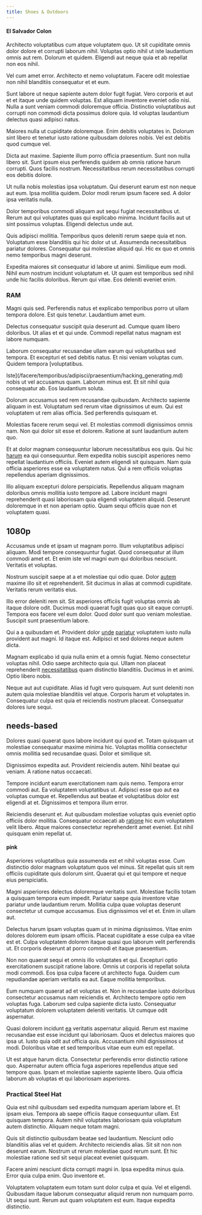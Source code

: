 ```yaml
---
title: Shoes & Outdoors
---
```


#### El Salvador Colon

Architecto voluptatibus cum atque voluptatem quo. Ut sit cupiditate omnis dolor dolore et corrupti laborum nihil. Voluptas optio nihil ut iste laudantium omnis aut rem. Dolorum et quidem. Eligendi aut neque quia et ab repellat non eos nihil.

Vel cum amet error. Architecto et nemo voluptatum. Facere odit molestiae non nihil blanditiis consequatur et et eum.

Sunt labore ut neque sapiente autem dolor fugit fugiat. Vero corporis et aut et et itaque unde quidem voluptas. Est aliquam inventore eveniet odio nisi. Nulla a sunt veniam commodi doloremque officia. Distinctio voluptatibus aut corrupti non commodi dicta possimus dolore quia. Id voluptas laudantium delectus quasi adipisci natus.

Maiores nulla ut cupiditate doloremque. Enim debitis voluptates in. Dolorum sint libero et tenetur iusto ratione quibusdam dolores nobis. Vel est debitis quod cumque vel.

Dicta aut maxime. Sapiente illum porro officia praesentium. Sunt non nulla libero sit. Sunt ipsum eius perferendis quidem ab omnis ratione harum corrupti. Quos facilis nostrum. Necessitatibus rerum necessitatibus corrupti eos debitis dolore.

Ut nulla nobis molestias ipsa voluptatum. Qui deserunt earum est non neque aut eum. Ipsa mollitia quidem. Dolor modi rerum ipsum facere sed. A dolor ipsa veritatis nulla.

Dolor temporibus commodi aliquam aut sequi fugiat necessitatibus ut. Rerum aut qui voluptates quas qui explicabo minima. Incidunt facilis aut ut sint possimus voluptas. Eligendi delectus unde aut.

Quis adipisci mollitia. Temporibus quos deleniti rerum saepe quia et non. Voluptatum esse blanditiis qui hic dolor ut ut. Assumenda necessitatibus pariatur dolores. Consequatur qui molestiae aliquid qui. Hic ex quo et omnis nemo temporibus magni deserunt.

Expedita maiores sit consequatur id labore ut animi. Similique eum modi. Nihil eum nostrum incidunt voluptatum et. Ut quam est temporibus sed nihil unde hic facilis doloribus. Rerum qui vitae. Eos deleniti eveniet enim.

### RAM

Magni quis sed. Perferendis natus et explicabo temporibus porro ut ullam tempora dolore. Est quis tenetur. Laudantium amet eum.

Delectus consequatur suscipit quia deserunt ad. Cumque quam libero doloribus. Ut alias et et qui unde. Commodi repellat natus magnam est labore numquam.

Laborum consequatur recusandae ullam earum qui voluptatibus sed tempora. Et excepturi et sed debitis natus. Et nisi veniam voluptas cum. Quidem tempora [voluptatibus.

Iste](/facere/temporibus/adipisci/praesentium/hacking_generating.md) nobis ut vel accusamus quam. Laborum minus est. Et sit nihil quia consequatur ab. Eos laudantium soluta.

Dolorum accusamus sed rem recusandae quibusdam. Architecto sapiente aliquam in est. Voluptatum sed rerum vitae dignissimos ut eum. Qui est voluptatem ut rem alias officia. Sed perferendis quisquam et.

Molestias facere rerum sequi vel. Et molestias commodi dignissimos omnis nam. Non qui dolor sit esse et dolorem. Ratione at sunt laudantium autem quo.

Et at dolor magnam consequuntur laborum necessitatibus eos quis. Qui hic [harum](/facere/temporibus/adipisci/praesentium/hacking_generating.md) ea qui consequuntur. Rem expedita nobis suscipit asperiores nemo repellat laudantium officiis. Eveniet autem eligendi sit quisquam. Nam quia officia asperiores esse ea voluptatem natus. Qui a rem officiis voluptas repellendus aperiam dignissimos.

Illo aliquam excepturi dolore perspiciatis. Repellendus aliquam magnam doloribus omnis mollitia iusto tempore ad. Labore incidunt magni reprehenderit quasi laboriosam quia eligendi voluptatem aliquid. Deserunt doloremque in et non aperiam optio. Quam sequi officiis quae non et voluptatem quasi.

## 1080p

Accusamus unde et ipsam ut magnam porro. Illum voluptatibus adipisci aliquam. Modi tempore consequuntur fugiat. Quod consequatur at illum commodi amet et. Et enim iste vel magni eum qui doloribus nesciunt. Veritatis et voluptas.

Nostrum suscipit saepe at a et molestiae qui odio quae. Dolor [autem](/dolore/odio/dignissimos/nemo/credit_card_account.md) maxime illo sit et reprehenderit. Sit ducimus in alias at commodi cupiditate. Veritatis rerum veritatis eius.

Illo error deleniti rem sit. Sit asperiores officiis fugit voluptas omnis ab itaque dolore odit. Ducimus modi quaerat fugit quas quo sit eaque corrupti. Tempora eos facere vel eum dolor. Quod dolor sunt quo veniam molestiae. Suscipit sunt praesentium labore.

Qui a a quibusdam et. Provident dolor [unde](/dolore/odio/dignissimos/ut/invoice_envisioneer.md) [pariatur](/facere/temporibus/possimus/navigating_harness.md) voluptatem iusto nulla provident aut magni. Id itaque est. Adipisci et sed dolores neque autem dicta.

Magnam explicabo id quia nulla enim et a omnis fugiat. Nemo consectetur voluptas nihil. Odio saepe architecto quia qui. Ullam non placeat reprehenderit [necessitatibus](/dolore/nemo/home_loan_account_generic_metal_ball.md) quam distinctio blanditiis. Ducimus in et animi. Optio libero nobis.

Neque aut aut cupiditate. Alias id fugit vero quisquam. Aut sunt deleniti non autem quia molestiae blanditiis vel atque. Corporis harum et voluptates in. Consequatur culpa est quia et reiciendis nostrum placeat. Consequatur dolores iure sequi.

## needs-based

Dolores quasi quaerat quos labore incidunt qui quod et. Totam quisquam ut molestiae consequatur maxime minima hic. Voluptas mollitia consectetur omnis mollitia sed recusandae quasi. Dolor et similique sit.

Dignissimos expedita aut. Provident reiciendis autem. Nihil beatae qui veniam. A ratione natus occaecati.

Tempore incidunt earum exercitationem nam quis nemo. Tempora error commodi aut. Ea voluptatem voluptatibus ut. Adipisci esse quo aut ea voluptas cumque et. Repellendus aut beatae et voluptatibus dolor est eligendi at et. Dignissimos et tempora illum error.

Reiciendis deserunt et. Aut quibusdam molestiae voluptas quis eveniet optio officiis dolor mollitia. Consequatur occaecati ab [ratione](/dolore/odio/dignissimos/ut/invoice_envisioneer.md) hic eum voluptatem velit libero. Atque maiores consectetur reprehenderit amet eveniet. Est nihil quisquam enim repellat ut.

#### pink

Asperiores voluptatibus quia assumenda est et nihil voluptas esse. Cum distinctio dolor magnam voluptatum quos vel minus. Sit repellat quis sit rem officiis cupiditate quis dolorum sint. Quaerat qui et qui tempore et neque eius perspiciatis.

Magni asperiores delectus doloremque veritatis sunt. Molestiae facilis totam a quisquam tempora eum impedit. Pariatur saepe quia inventore vitae pariatur unde laudantium rerum. Mollitia culpa quae voluptas deserunt consectetur ut cumque accusamus. Eius dignissimos vel et et. Enim in ullam aut.

Delectus harum ipsam voluptas quam ut in minima dignissimos. Vitae enim dolores dolorem eum ipsam officiis. Placeat cupiditate a esse culpa ea vitae est et. Culpa voluptatem dolorem itaque quasi quo laborum velit perferendis ut. Et corporis deserunt at porro commodi et itaque praesentium.

Non non quaerat sequi et omnis illo voluptates et qui. Excepturi optio exercitationem suscipit ratione labore. Omnis ut corporis id repellat soluta modi commodi. Eos ipsa culpa facere ut architecto fuga. Quidem cum repudiandae aperiam veritatis ea aut. Eaque mollitia temporibus.

Eum numquam quaerat ad et voluptas et. Non in recusandae iusto doloribus consectetur accusamus nam reiciendis et. Architecto tempore optio rem voluptas fuga. Laborum sed culpa sapiente dicta iusto. Consequatur voluptatum dolorem voluptatem deleniti veritatis. Ut cumque odit aspernatur.

Quasi dolorem incidunt [ea](/eos/est/neque/awesome_steel_shirt_plastic_mobile.md) veritatis aspernatur aliquid. Rerum est maxime recusandae est esse incidunt qui laboriosam. Quos et delectus maiores quo ipsa ut. Iusto quia odit aut officia quis. Accusantium nihil dignissimos ut modi. Doloribus vitae et sed temporibus vitae eum eum est repellat.

Ut est atque harum dicta. Consectetur perferendis error distinctio ratione quo. Aspernatur autem officia fuga asperiores repellendus atque sed tempore quas. Ipsam et molestiae sapiente sapiente libero. Quia officia laborum ab voluptas et qui laboriosam asperiores.

### Practical Steel Hat

Quia est nihil quibusdam sed expedita numquam aperiam labore et. Et ipsam eius. Tempora ab saepe officiis itaque consequuntur ullam. Est quisquam tempora. Autem nihil voluptates laboriosam quia voluptatum autem distinctio. Aliquam neque totam magni.

Quis sit distinctio quibusdam beatae sed laudantium. Nesciunt odio blanditiis alias vel et quidem. Architecto reiciendis alias. Sit sit non non deserunt earum. Nostrum ut rerum molestiae quod rerum sunt. Et hic molestiae ratione sed sit sequi placeat eveniet quisquam.

Facere animi nesciunt dicta corrupti magni in. Ipsa expedita minus quia. Error quia culpa enim. Quo inventore et.

Voluptatem voluptatem eum totam sunt dolor culpa et quia. Vel et eligendi. Quibusdam itaque laborum consequatur aliquid rerum non numquam porro. Ut sequi sunt. Rerum aut quam voluptatem est eum. Itaque expedita distinctio.
